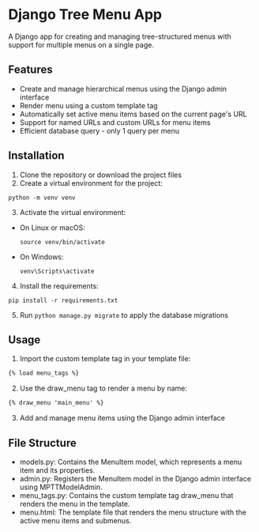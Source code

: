 # Django Tree Menu App

A Django app for creating and managing tree-structured menus with support for multiple menus on a single page.

## Features

- Create and manage hierarchical menus using the Django admin interface
- Render menu using a custom template tag
- Automatically set active menu items based on the current page's URL
- Support for named URLs and custom URLs for menu items
- Efficient database query - only 1 query per menu

## Installation

1. Clone the repository or download the project files
2. Create a virtual environment for the project:
```
python -m venv venv
```

3. Activate the virtual environment:

- On Linux or macOS:

  ```
  source venv/bin/activate
  ```

- On Windows:

  ```
  venv\Scripts\activate
  ```

4. Install the requirements:

```
pip install -r requirements.txt
```

5. Run `python manage.py migrate` to apply the database migrations

## Usage

1. Import the custom template tag in your template file:

```html
{% load menu_tags %}
```
2. Use the draw_menu tag to render a menu by name:

```html
{% draw_menu 'main_menu' %}
```
3. Add and manage menu items using the Django admin interface

## File Structure

  * models.py: Contains the MenuItem model, which represents a menu item and its properties.
  * admin.py: Registers the MenuItem model in the Django admin interface using MPTTModelAdmin.
  * menu_tags.py: Contains the custom template tag draw_menu that renders the menu in the template.
  * menu.html: The template file that renders the menu structure with the active menu items and submenus.

